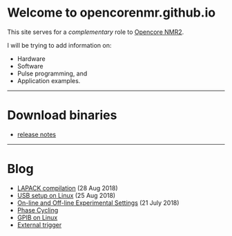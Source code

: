# Welcome to opencorenmr.github.io

This site serves for a _complementary_ role to [Opencore NMR2](http://kuchem.kyoto-u.ac.jp/bun/indiv/takezo/opencorenmr2/index.html).

I will be trying to add information on:
 - Hardware
 - Software
 - Pulse programming, and
 - Application examples.

- - -

# Download binaries
- [release notes](release/release.md)

- - -

# Blog
- [LAPACK compilation](blog/lapack.md) (28 Aug 2018)
- [USB setup on Linux](blog/USBSetupOnLinux.md) (25 Aug 2018)
- [On-line and Off-line Experimental Settings](blog/onLineAndOffLineExpSettings/onLineAndOffLineExpSettings.md) (21 July 2018)
- [Phase Cycling](blog/phaseCycle.md)
- [GPIB on Linux](blog/gpibOnLinux.md)
- [External trigger](blog/extTrig.md)
